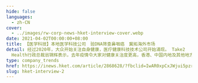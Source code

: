 ```yaml
---
hide: false
languages:
  - zh-CN
cover:
  - ../images/rw-corp-news-hket-interview-cover.webp
date: 2021-04-02T00:00:00+08:00
title: 【医学科技】本地医学科技公司　验DNA筛查鼻咽癌　冀拓海外市场
detail: 经过2020年，大众开始关注自身健康，医疗健康科技技术公司开始涌现。 Take2
  Health行政总裁翁锦辉表示，去年疫情令大家对健康关注度更高，香港、中国内地及其他地方的医疗健康科技产业发展非常蓬勃。
type: company_trends
href: https://inews.hket.com/article/2868628/?fbclid=IwAR0xpCxJWjui5pzr2XiVcbcwm7rIg4TMM5pfW6ztpZY0y9IrAM7rO3gNpZg
slug: hket-interview-2
---
```

